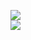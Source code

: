 [![](https://img.shields.io/badge/Made%20With-Github%20Spray-lightgrey.svg?style=for-the-badge&logo=github)](https://github.com/Annihil/github-spray#21844)  
[![](https://i.imgur.com/2DrTn0Z.gif)](https://github.com/Annihil/github-spray)